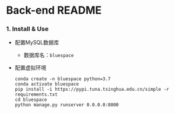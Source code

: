 # Back-end README

### 1. Install & Use

* 配置MySQL数据库

  * 数据库名：`bluespace`

* 配置虚拟环境
  ```  
  conda create -n bluespace python=3.7
  conda activate bluespace
  pip install -i https://pypi.tuna.tsinghua.edu.cn/simple -r requirements.txt
  cd bluespace
  python manage.py runserver 0.0.0.0:8000
  ```


